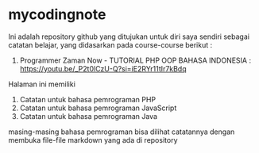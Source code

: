 # mycodingnote
Ini adalah repository github yang ditujukan untuk diri saya sendiri sebagai catatan belajar, yang didasarkan pada course-course berikut :
1. Programmer Zaman Now - TUTORIAL PHP OOP BAHASA INDONESIA : https://youtu.be/_P2t0lCzU-Q?si=iE2RYr11tIr7kBdq

Halaman ini memiliki
1. Catatan untuk bahasa pemrograman PHP
2. Catatan untuk bahasa pemrograman JavaScript
3. Catatan untuk bahasa pemrograman Java

masing-masing bahasa pemrograman bisa dilihat catatannya dengan membuka file-file markdown yang ada di repository